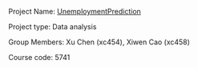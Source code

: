 Project Name: [UnemploymentPrediction](https://github.com/chenxu66/ORIE5741-UnemplotmentPrediction)

Project type: Data analysis

Group Members: Xu Chen (xc454), Xiwen Cao (xc458)

Course code: 5741
